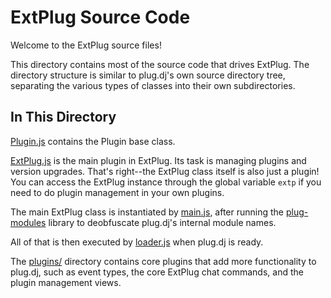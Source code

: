 # ExtPlug Source Code

Welcome to the ExtPlug source files!

This directory contains most of the source code that drives ExtPlug. The
directory structure is similar to plug.dj's own source directory tree,
separating the various types of classes into their own subdirectories.

## In This Directory

[Plugin.js](./Plugin.js) contains the Plugin base class.

[ExtPlug.js](./ExtPlug.js) is the main plugin in ExtPlug. Its task is managing
plugins and version upgrades. That's right--the ExtPlug class itself is also
just a plugin! You can access the ExtPlug instance through the global variable
`extp` if you need to do plugin management in your own plugins.

The main ExtPlug class is instantiated by [main.js](./main.js), after running
the [plug-modules](https://github.com/ExtPlug/plug-modules) library to
deobfuscate plug.dj's internal module names.

All of that is then executed by [loader.js](./loader.js.template) when plug.dj
is ready.

The [plugins/](./plugins/) directory contains core plugins that add more
functionality to plug.dj, such as event types, the core ExtPlug chat commands,
and the plugin management views.
